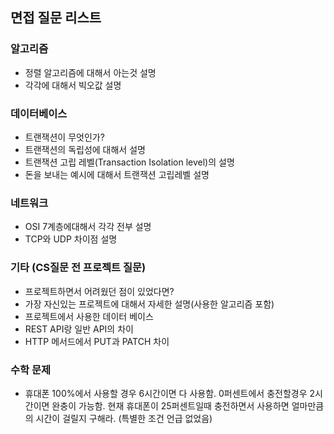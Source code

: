 ## 면접 질문 리스트



### 알고리즘

- 정렬 알고리즘에 대해서 아는것 설명
- 각각에 대해서 빅오값 설명


### 데이터베이스

- 트랜잭션이 무엇인가?
- 트랜잭션의 독립성에 대해서 설명
- 트랜잭션 고립 레벨(Transaction Isolation level)의 설명
- 돈을 보내는 예시에 대해서 트랜잭션 고립레벨 설명


### 네트워크

- OSI 7계층에대해서 각각 전부 설명
- TCP와 UDP 차이점 설명

### 기타 (CS질문 전 프로젝트 질문)

- 프로젝트하면서 어려웠던 점이 있었다면?
- 가장 자신있는 프로젝트에 대해서 자세한 설명(사용한 알고리즘 포함)
- 프로젝트에서 사용한 데이터 베이스
- REST API랑 일반 API의 차이
- HTTP 메서드에서 PUT과 PATCH 차이


### 수학 문제

- 휴대폰 100%에서 사용할 경우 6시간이면 다 사용함. 0퍼센트에서 충전할경우 2시간이면 완충이 가능함. 현재 휴대폰이 25퍼센트일때 충전하면서 사용하면 얼마만큼의 시간이 걸릴지 구해라. (특별한 조건 언급 없었음)
  
